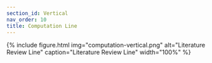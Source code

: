 ```yaml
---
section_id: Vertical
nav_order: 10
title: Computation Line
---
```


{% include figure.html img="computation-vertical.png" alt="Literature Review Line" caption="Literature Review Line" width="100%" %}